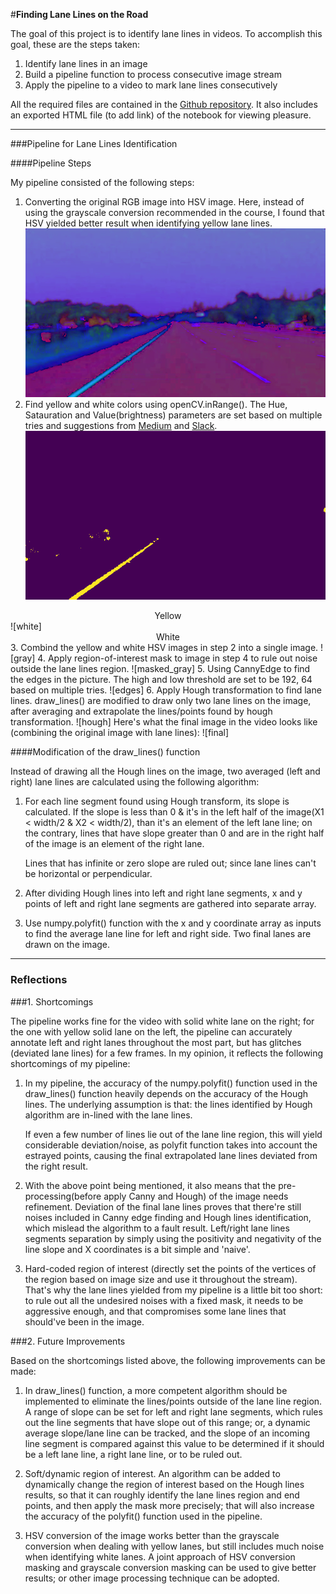 #**Finding Lane Lines on the Road** 

The goal of this project is to identify lane lines in videos. To accomplish this goal, these are the steps taken:

1. Identify lane lines in an image
2. Build a pipeline function to process consecutive image stream
3. Apply the pipeline to a video to mark lane lines consecutively

All the required files are contained in the [Github repository](https://github.com/frank-xiangyu-liao/CarND-Term1-Lane-Lines). It also includes an exported HTML file (to add link) of the notebook for viewing pleasure.

[//]: # (Image References)

[image]: ./pipeline_image/iamge.jpg
[HSV]: ./pipeline_image/hsv.jpg
[yellow]: ./pipeline_image/yellow.jpg
[white]: ./pipeline_image/white.jpg
[masked_gray]: ./pipeline_image/masked_gray.jpg
[gray]: ./pipeline_image/gray.jpg
[edges]: ./pipeline_image/edges.jpg
[hough]: ./pipeline_image/hough.jpg
[final]: ./pipeline_image/final.jpg

---

###Pipeline for Lane Lines Identification

####Pipeline Steps

My pipeline consisted of the following steps:

1. Converting the original RGB image into HSV image. Here, instead of using the grayscale conversion recommended in the course, I found that HSV yielded better result when identifying yellow lane lines.
![HSV]
2. Find yellow and white colors using openCV.inRange(). The Hue, Satauration and Value(brightness) parameters are set based on multiple tries and suggestions from [Medium](https://medium.com/) and [Slack](https://carnd.slack.com/messages/p-lane-lines).
![yellow]
<center>Yellow</center>
![white]
<center>White</center>
3. Combind the yellow and white HSV images in step 2 into a single image.
![gray]
4. Apply region-of-interest mask to image in step 4 to rule out noise outside the lane lines region.
![masked_gray]
5. Using CannyEdge to find the edges in the picture. The high and low threshold are set to be 192, 64 based on multiple tries.
![edges]
6. Apply Hough transformation to find lane lines. draw_lines() are modified to draw only two lane lines on the image, after averaging and extrapolate the lines/points found by hough transformation. 
![hough]
Here's what the final image in the video looks like (combining the original image with lane lines):
![final]

####Modification of the draw_lines() function

Instead of drawing all the Hough lines on the image, two averaged (left and right) lane lines are calculated using the following algorithm:

1. For each line segment found using Hough transform, its slope is calculated. If the slope is less than 0 & it's in the left half of the image(X1 < width/2 & X2 < width/2), than it's an element of the left lane line; on the contrary, lines that have slope greater than 0 and are in the right half of the image is an element of the right lane.

	Lines that has infinite or zero slope are ruled out; since lane lines can't be horizontal or perpendicular.
2. After dividing Hough lines into left and right lane segments, x and y points of left and right lane segments  are gathered into separate array.

3. Use numpy.polyfit() function with the x and y coordinate array as inputs to find the average lane line for left and right side. Two final lanes are drawn on the image.

---

### Reflections

###1. Shortcomings

The pipeline works fine for the video with solid white lane on the right; for the one with yellow solid lane on the left, the pipeline can accurately annotate left and right lanes throughout the most part, but has glitches (deviated lane lines) for a few frames. In my opinion, it reflects the following shortcomings of my pipeline:

1. In my pipeline, the accuracy of the numpy.polyfit() function used in the draw_lines() function heavily depends on the accuracy of the Hough lines. The underlying assumption is that: the lines identified by Hough algorithm are in-lined with the lane lines. 

	If even a few number of lines lie out of the lane line region, this will yield considerable deviation/noise, as polyfit function takes into account the estrayed points, causing the final extrapolated lane lines deviated from the right result.

2. With the above point being mentioned, it also means that the pre-processing(before apply Canny and Hough) of the image needs refinement. Deviation of the final lane lines proves that there're still noises included in Canny edge finding and Hough lines identification, which mislead the algorithm to a fault result. Left/right lane lines segments separation by simply using the positivity and negativity of the line slope and X coordinates is a bit simple and 'naive'.

3. Hard-coded region of interest (directly set the points of the vertices of the region based on image size and use it throughout the stream). That's why the lane lines yielded from my pipeline is a little bit too short: to rule out all the undesired noises with a fixed mask, it needs to be aggressive enough, and that compromises some lane lines that should've been in the image.

###2. Future Improvements

Based on the shortcomings listed above, the following improvements can be made:

1. In draw_lines() function, a more competent algorithm should be implemented to eliminate the lines/points outside of the lane line region. A range of slope can be set for left and right lane segments, which rules out the line segments that have slope out of this range; or, a dynamic average slope/lane line can be tracked, and the slope of an incoming line segment is compared against this value to be determined if it should be a left lane line, a right lane line, or to be ruled out.

2. Soft/dynamic region of interest. An algorithm can be added to dynamically change the region of interest based on the Hough lines results, so that it can roughly identify the lane lines region and end points, and then  apply the mask more precisely; that will also increase the accuracy of the polyfit() function used in the pipeline.

3. HSV conversion of the image works better than the grayscale conversion when dealing with yellow lanes, but still includes much noise when identifying white lanes. A joint approach of HSV conversion masking and grayscale conversion masking can be used to give better results; or other image processing technique can be adopted.  
